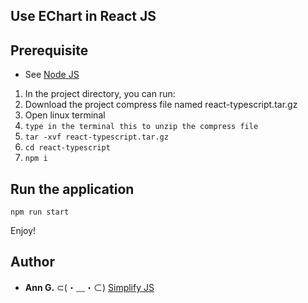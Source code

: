 ## Use EChart in React JS

## Prerequisite
- See [Node JS](https://nodejs.org/en/)

1. In the project directory, you can run:
2. Download the project compress file named react-typescript.tar.gz
3. Open linux terminal
4. `type in the terminal this to unzip the compress file`
5. `tar -xvf react-typescript.tar.gz`
6. `cd react-typescript`
7. `npm i`

## Run the application
`npm run start`

Enjoy!

## Author
* **Ann G.** ⊂(・﹏・⊂) [Simplify JS](http://simplifyjs.com)